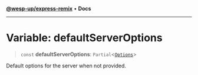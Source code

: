 [**@wesp-up/express-remix**](../README.md) • **Docs**

---

# Variable: defaultServerOptions

> `const` **defaultServerOptions**: `Partial`\<[`Options`](../interfaces/Options.md)\>

Default options for the server when not provided.

